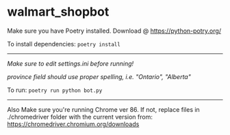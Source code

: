 # walmart_shopbot

Make sure you have Poetry installed. Download @ https://python-potry.org/

To install dependencies: `poetry install`


--------------------------------------

*Make sure to edit settings.ini before running!*

*province field should use proper spelling, i.e. "Ontario", "Alberta"*

To run: `poetry run python bot.py`

--------------------------------------

Also Make sure you're running Chrome ver 86.
If not, replace files in ./chromedriver folder with the current version from: https://chromedriver.chromium.org/downloads
